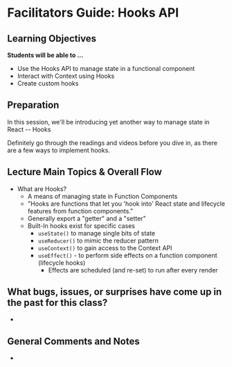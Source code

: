# Facilitators Guide: Hooks API

## Learning Objectives

**Students will be able to ...**

* Use the Hooks API to manage state in a functional component
* Interact with Context using Hooks
* Create custom hooks

## Preparation
In this session, we'll be introducing yet another way to manage state in React -- Hooks

Definitely go through the readings and videos before you dive in, as there are a few ways to implement hooks.

## Lecture Main Topics & Overall Flow
* What are Hooks?
  * A means of managing state in Function Components
  * "Hooks are functions that let you 'hook into' React state and lifecycle features from function components."
  * Generally export a "getter" and a "setter"
  * Built-In hooks exist for specific cases
    * `useState()` to manage single bits of state
    * `useReducer()` to mimic the reducer pattern
    * `useContext()` to gain access to the Context API
    * `useEffect()` - to perform side effects on a function component (lifecycle hooks)
      * Effects are scheduled (and re-set) to run after every render

## What bugs, issues, or surprises have come up in the past for this class?
*

## General Comments and Notes
*
